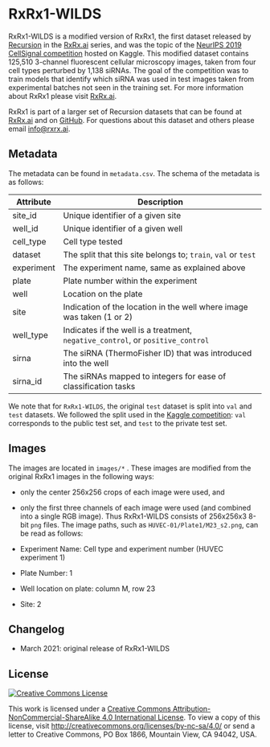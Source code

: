 # RxRx1-WILDS

RxRx1-WILDS is a modified version of RxRx1, the first dataset released by
[Recursion][recursion] in the [RxRx.ai][rxrx] series, and was the topic of the
[NeurIPS 2019 CellSignal competition][kaggle] hosted on Kaggle. This modified
dataset contains 125,510 3-channel fluorescent cellular microscopy images, taken
from four cell types perturbed by 1,138 siRNAs. The goal of the competition was
to train models that identify which siRNA was used in test images taken from
experimental batches not seen in the training set.  For more information about
RxRx1 please visit [RxRx.ai][rxrx1].

RxRx1 is part of a larger set of Recursion datasets that can be found at [RxRx.ai][rxrx] and on
[GitHub][github]. For questions about this dataset and others please email
[info@rxrx.ai](mailto:info@rxrx.ai).

## Metadata
The metadata can be found in `metadata.csv`. The schema of the metadata is as follows:

| Attribute      | Description                                                                     |
|----------------|---------------------------------------------------------------------------------|
| site_id        | Unique identifier of a given site                                               |
| well_id        | Unique identifier of a given well                                               |
| cell_type      | Cell type tested                                                                |
| dataset        | The split that this site belongs to; `train`, `val` or `test`                   |
| experiment     | The experiment name, same as explained above                                    |
| plate          | Plate number within the experiment                                              |
| well           | Location on the plate                                                           |
| site           | Indication of the location in the well where image was taken (1 or 2)           |
| well_type      | Indicates if the well is a treatment, `negative_control`, or `positive_control` |
| sirna          | The siRNA (ThermoFisher ID) that was introduced into the well                   |
| sirna_id       | The siRNAs mapped to integers for ease of classification tasks                  |

We note that for `RxRx1-WILDS`, the original `test` dataset is split into `val`
and `test` datasets.  We followed the split used in the [Kaggle
competition][kaggle]: `val` corresponds to the public test set, and `test` to
the private test set.

## Images
The images are located in `images/*` .  These images are modified from the
original RxRx1 images in the following ways:
- only the center 256x256 crops of each image were used, and
- only the first three channels of each image were used (and combined into a single RGB image).
Thus RxRx1-WILDS consists of 256x256x3 8-bit `png` files.  The image paths, such as
`HUVEC-01/Plate1/M23_s2.png`, can be read as follows:

- Experiment Name: Cell type and experiment number (HUVEC experiment 1)
- Plate Number: 1
- Well location on plate: column M, row 23
- Site: 2

## Changelog
- March 2021: original release of RxRx1-WILDS

## License
<a rel="license" href="http://creativecommons.org/licenses/by-nc-sa/4.0/"><img alt="Creative Commons License" style="border-width:0" src="https://i.creativecommons.org/l/by-nc-sa/4.0/88x31.png" /></a>

This work is licensed under a <a rel="license" href="http://creativecommons.org/licenses/by-nc-sa/4.0/">Creative Commons Attribution-NonCommercial-ShareAlike 4.0 International License</a>. To view a copy of this license, visit http://creativecommons.org/licenses/by-nc-sa/4.0/ or send a letter to Creative Commons, PO Box 1866, Mountain View, CA 94042, USA.


[github]: https://github.com/recursionpharma/rxrx-datasets
[recursion]: http://recursion.com
[rxrx]: http://rxrx.ai
[rxrx1]: https://rxrx.ai/rxrx1
[kaggle]: https://www.kaggle.com/c/recursion-cellular-image-classification
